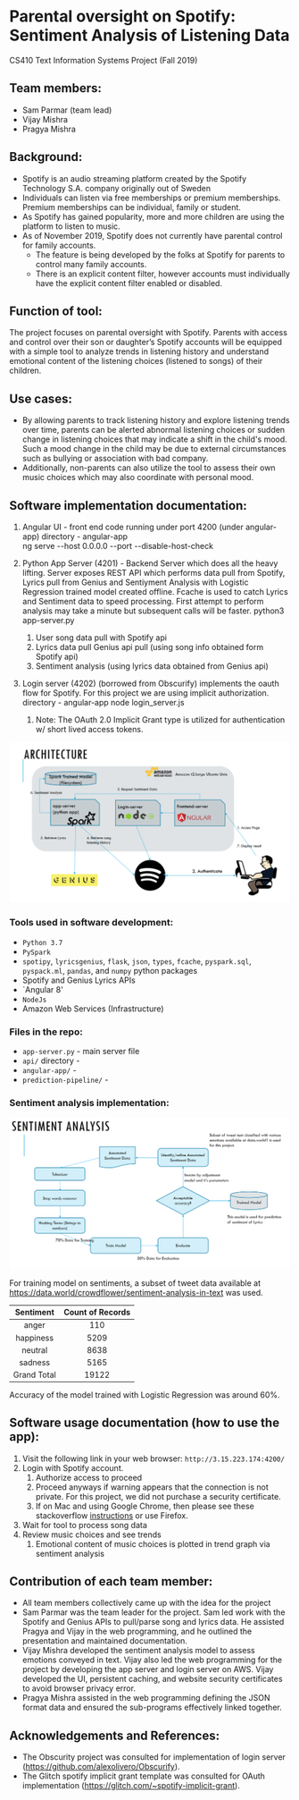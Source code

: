 # Parental oversight on Spotify: Sentiment Analysis of Listening Data
CS410 Text Information Systems Project (Fall 2019)

## Team members: 
* Sam Parmar (team lead)
* Vijay Mishra 
* Pragya Mishra 

## Background:
* Spotify is an audio streaming platform created by the Spotify Technology S.A. company originally
out of Sweden
* Individuals can listen via free memberships or premium memberships. Premium memberships can
be individual, family or student.
* As Spotify has gained popularity, more and more children are using the platform to listen to music.
* As of November 2019, Spotify does not currently have parental control for family accounts.
   * The feature is being developed by the folks at Spotify for parents to control many family accounts. 
   * There is an explicit content filter, however accounts must individually have the explicit content filter enabled or disabled.

## Function of tool:
The project focuses on parental oversight with Spotify. Parents with access and control over their son or daughter’s Spotify accounts will be equipped with a simple tool to analyze trends in listening history and understand emotional content of the listening choices (listened to songs) of their children. 

## Use cases: 
* By allowing parents to track listening history and explore listening trends over time, parents can be alerted  abnormal listening choices or sudden change in listening choices that may indicate a shift in the child's mood. Such a mood change in the child may be due to external circumstances such as bullying or association with bad company. 
* Additionally, non-parents can also utilize the tool to assess their own music choices which may also coordinate with personal mood. 

## Software implementation documentation:
1. Angular UI - front end code running under port 4200 (under angular-app)
directory - angular-app  
ng serve --host 0.0.0.0 --port <port> --disable-host-check

2. Python App Server (4201) - Backend Server which does all the heavy lifting. Server exposes REST API which performs data pull from Spotify, Lyrics pull from Genius and Sentiyment Analysis with Logistic Regression trained model created offline. Fcache is used to catch Lyrics and Sentiment data to speed processing. First attempt to perform analysis may take a minute but subsequent calls will be faster. 
python3 app-server.py  
   1. User song data pull with Spotify api
   1. Lyrics data pull Genius api pull (using song info obtained form Spotify api)
   1. Sentiment analysis (using lyrics data obtained from Genius api)
 
3. Login server (4202) (borrowed from Obscurify) implements the oauth flow for Spotify. For this project we are using implicit authorization.
directory - angular-app
node login_server.js <client id> <secret>
   1. Note: The OAuth 2.0 Implicit Grant type is utilized for authentication w/ short lived access tokens.

![Architecture!](images/architecture.PNG)
### Tools used in software development: 
* `Python 3.7`
* `PySpark`
* `spotipy`, `lyricsgenius`, `flask`, `json`, `types`, `fcache`, `pyspark.sql`, `pyspack.ml`, `pandas`, and `numpy`  python packages
* Spotify and Genius Lyrics APIs
* `Angular 8'
* `NodeJs`
* Amazon Web Services (Infrastructure)
 
### Files in the repo:
* `app-server.py` - main server file
* `api/` directory - 
* `angular-app/` - 
* `prediction-pipeline/` - 

### Sentiment analysis implementation:
![Sentiment Analysis Flow!](images/SentimentAnalysisFlow.PNG)


For training model on sentiments, a subset of tweet data available at https://data.world/crowdflower/sentiment-analysis-in-text was used. 

| Sentiment | Count of Records |
| :---: | :---: |
|anger	| 110 
|happiness	| 5209 
|neutral	| 8638 
|sadness	| 5165 
|Grand Total	| 19122 

Accuracy of the model trained with Logistic Regression was around 60%.

## Software usage documentation (how to use the app):
1. Visit the following link in your web browser: `http://3.15.223.174:4200/`
1. Login with Spotify account. 
    1. Authorize access to proceed
    1. Proceed anyways if warning appears that the connection is not private. For this project, we did not purchase a security certificate. 
    1. If on Mac and using Google Chrome, then please see these stackoverflow [instructions](https://stackoverflow.com/questions/58802767/no-proceed-anyway-option-on-neterr-cert-invalid-in-chrome-on-macos) or use Firefox.
1. Wait for tool to process song data
1. Review music choices and see trends
   1. Emotional content of music choices is plotted in trend graph via sentiment analysis


## Contribution of each team member:
* All team members collectively came up with the idea for the project
* Sam Parmar was the team leader for the project. Sam led work with the Spotify and Genius APIs to pull/parse song and lyrics data. He  assisted Pragya and Vijay in the web programming, and he outlined the presentation and maintained documentation. 
* Vijay Mishra developed the sentiment analysis model to assess emotions conveyed in text. Vijay also led the  web programming for the project by developing the app server and login server on AWS. Vijay developed the UI, persistent caching, and website security certificates to avoid browser privacy error. 
* Pragya Mishra assisted in the web programming defining the JSON format data and ensured the sub-programs effectively linked together.

## Acknowledgements and References:
* The Obscurity project was consulted for implementation of login server (https://github.com/alexolivero/Obscurify).
* The Glitch spotify implicit grant template was consulted for OAuth implementation (https://glitch.com/~spotify-implicit-grant).
